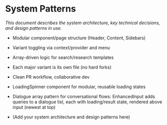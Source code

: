 # System Patterns

_This document describes the system architecture, key technical decisions, and design patterns in use._

- Modular component/page structure (Header, Content, Sidebars)
- Variant toggling via context/provider and menu
- Array-driven logic for search/research templates
- Each major variant is its own file (no hard forks)
- Clean PR workflow, collaborative dev
- LoadingSpinner component for modular, reusable loading states
- Dialogue array pattern for conversational flows: EnhancedInput adds queries to a dialogue list, each with loading/result state, rendered above input (newest at top)

- (Add your system architecture and design patterns here) 